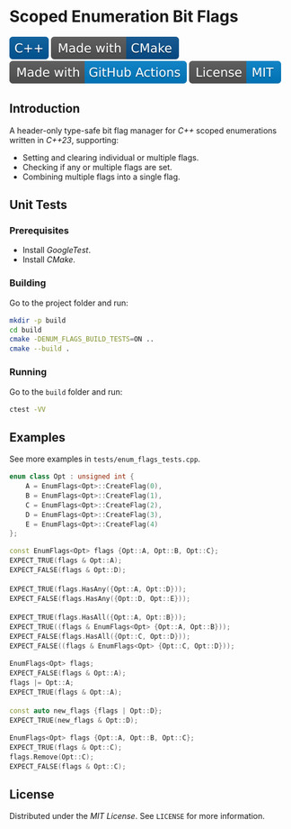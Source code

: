 # Scoped Enumeration Bit Flags

![C++](docs/badges/C++.svg)
[![CMake](docs/badges/Made-with-CMake.svg)](https://cmake.org)
![GitHub Actions](docs/badges/Made-with-GitHub-Actions.svg)
![License](docs/badges/License-MIT.svg)

## Introduction

A header-only type-safe bit flag manager for *C++* scoped enumerations written in *C++23*, supporting:

- Setting and clearing individual or multiple flags.
- Checking if any or multiple flags are set.
- Combining multiple flags into a single flag.

## Unit Tests

### Prerequisites

- Install *GoogleTest*.
- Install *CMake*.

### Building

Go to the project folder and run:

```bash
mkdir -p build
cd build
cmake -DENUM_FLAGS_BUILD_TESTS=ON ..
cmake --build .
```

### Running

Go to the `build` folder and run:

```bash
ctest -VV
```

## Examples

See more examples in `tests/enum_flags_tests.cpp`.

```c++
enum class Opt : unsigned int {
    A = EnumFlags<Opt>::CreateFlag(0),
    B = EnumFlags<Opt>::CreateFlag(1),
    C = EnumFlags<Opt>::CreateFlag(2),
    D = EnumFlags<Opt>::CreateFlag(3),
    E = EnumFlags<Opt>::CreateFlag(4)
};
```

```c++
const EnumFlags<Opt> flags {Opt::A, Opt::B, Opt::C};
EXPECT_TRUE(flags & Opt::A);
EXPECT_FALSE(flags & Opt::D);

EXPECT_TRUE(flags.HasAny({Opt::A, Opt::D}));
EXPECT_FALSE(flags.HasAny({Opt::D, Opt::E}));

EXPECT_TRUE(flags.HasAll({Opt::A, Opt::B}));
EXPECT_TRUE((flags & EnumFlags<Opt> {Opt::A, Opt::B}));
EXPECT_FALSE(flags.HasAll({Opt::C, Opt::D}));
EXPECT_FALSE((flags & EnumFlags<Opt> {Opt::C, Opt::D}));
```

```c++
EnumFlags<Opt> flags;
EXPECT_FALSE(flags & Opt::A);
flags |= Opt::A;
EXPECT_TRUE(flags & Opt::A);

const auto new_flags {flags | Opt::D};
EXPECT_TRUE(new_flags & Opt::D);
```

```c++
EnumFlags<Opt> flags {Opt::A, Opt::B, Opt::C};
EXPECT_TRUE(flags & Opt::C);
flags.Remove(Opt::C);
EXPECT_FALSE(flags & Opt::C);
```

## License

Distributed under the *MIT License*. See `LICENSE` for more information.